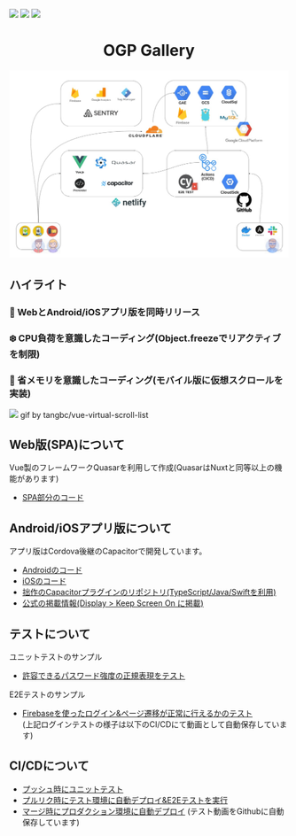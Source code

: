![](https://github.com/go-u/ogp-front/workflows/Test/badge.svg)
![](https://github.com/go-u/ogp-front/workflows/Staging/badge.svg)
![](https://github.com/go-u/ogp-front/workflows/Production/badge.svg)

<h1 align="center">OGP Gallery</h1>
<p align="center"><img src="https://github.com/go-u/ogp-index/blob/master/docs/systems.jpg" alt="Systems"></p>

## ハイライト
### :iphone: WebとAndroid/iOSアプリ版を同時リリース    

### :snowflake: CPU負荷を意識したコーディング(Object.freezeでリアクティブを制限)  
 
### :star2: 省メモリを意識したコーディング(モバイル版に仮想スクロールを実装)  
  
<img src="https://tangbc.github.io/github-images/virtual-scroll-list-how-works.gif">  
gif by tangbc/vue-virtual-scroll-list

## Web版(SPA)について
Vue製のフレームワークQuasarを利用して作成(QuasarはNuxtと同等以上の機能があります)
- [SPA部分のコード](https://github.com/go-u/ogp-front/tree/master/src)

## Android/iOSアプリ版について
アプリ版はCordova後継のCapacitorで開発しています。  
- [Androidのコード](https://github.com/go-u/ogp-front/tree/master/src-capacitor/android)
- [iOSのコード](https://github.com/go-u/ogp-front/tree/master/src-capacitor/ios)
- [拙作のCapacitorプラグインのリポジトリ(TypeScript/Java/Swiftを利用)](https://github.com/go-u/capacitor-keep-screen-on)
- [公式の掲載情報(Display > Keep Screen On に掲載)](https://capacitor.ionicframework.com/docs/community/plugins/#display)

## テストについて
ユニットテストのサンプル
- [許容できるパスワード強度の正規表現をテスト](https://github.com/go-u/ogp-front/blob/master/test/jest/__tests__/Regex.spec.js)

E2Eテストのサンプル
- [Firebaseを使ったログイン&ページ遷移が正常に行えるかのテスト](https://github.com/go-u/ogp-front/blob/master/test/cypress/integration/home/login_spec.js)  
  (上記ログインテストの様子は以下のCI/CDにて動画として自動保存しています)

## CI/CDについて
- [プッシュ時にユニットテスト](https://github.com/go-u/ogp-front/blob/master/.github/workflows/test.yml)
- [プルリク時にテスト環境に自動デプロイ&E2Eテストを実行](https://github.com/go-u/ogp-front/blob/master/.github/workflows/deploy_staging.yml)
- [マージ時にプロダクション環境に自動デプロイ](https://github.com/go-u/ogp-front/blob/master/.github/workflows/deploy_production.yml)
(テスト動画をGithubに自動保存しています)
